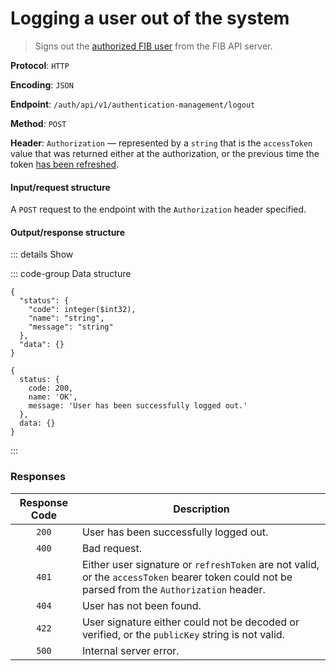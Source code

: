 # Logging a user out of the system

> Signs out the [authorized FIB user](../auth-controller/authorizing-a-user-in-the-system.md) from the FIB API server.

**Protocol**: `HTTP`

**Encoding**: `JSON`

**Endpoint**: `/auth/api/v1/authentication-management/logout`

**Method**: `POST`

**Header**: `Authorization` — represented by a `string` that is the `accessToken` value that was returned either at the authorization, or the previous time the token [has been refreshed](refreshing-authentication-tokens.md).

#### Input/request structure

A `POST` request to the endpoint with the `Authorization` header specified.

#### Output/response structure

::: details Show

::: code-group Data structure

```json5 [Structure]
{
  "status": {
    "code": integer($int32),
    "name": "string",
    "message": "string"
  },
  "data": {}
}
```

```json5 [Example]
{
  status: {
    code: 200,
    name: 'OK',
    message: 'User has been successfully logged out.'
  },
  data: {}
}
```

:::

### Responses

| Response Code | Description |
| :-: | --- |
| `200` | User has been successfully logged out. |
| `400` | Bad request. |
| `401` | Either user signature or `refreshToken` are not valid, or the `accessToken` bearer token could not be parsed from the `Authorization` header. |
| `404` | User has not been found. |
| `422` | User signature either could not be decoded or verified, or the `publicKey` string is not valid. |
| `500` | Internal server error. |
